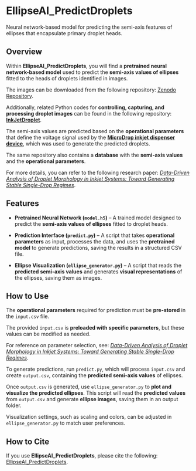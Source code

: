# EllipseAI_PredictDroplets
Neural network-based model for predicting the semi-axis features of ellipses that encapsulate primary droplet heads.

## Overview  
Within **EllipseAI_PredictDroplets**, you will find a **pretrained neural network-based model** used to predict the **semi-axis values of ellipses** fitted to the heads of droplets identified in images. 

The images can be downloaded from the following repository: [Zenodo Repository](https://zenodo.org/records/13862494).

Additionally, related Python codes for **controlling, capturing, and processing droplet images** can be found in the following repository: [**InkJetDroplet**](https://github.com/DropletDynamics/InkJetDroplet).  

The semi-axis values are predicted based on the **operational parameters** that define the voltage signal used by the **[MicroDrop inkjet dispenser device](https://www.microdrop.de/)**, which was used to generate the predicted droplets.

The same repository also contains a **database** with the **semi-axis values** and the **operational parameters**.

For more details, you can refer to the following research paper: [_Data-Driven Analysis of Droplet Morphology in Inkjet Systems: Toward Generating Stable Single-Drop Regimes_](https://doi.org/10.48550/arXiv.2501.13801).

## Features  

- **Pretrained Neural Network (`model.h5`)** – A trained model designed to predict the **semi-axis values of ellipses** fitted to droplet heads.  

- **Prediction Interface (`predict.py`)** – A script that takes **operational parameters** as input, processes the data, and uses the **pretrained model** to generate predictions, saving the results in a structured CSV file.  

- **Ellipse Visualization (`ellipse_generator.py`)** – A script that reads the **predicted semi-axis values** and generates **visual representations** of the ellipses, saving them as images.

## How to Use  

The **operational parameters** required for prediction must be **pre-stored** in the `input.csv` file. 

The provided `input.csv` is **preloaded with specific parameters**, but these values can be modified as needed. 

For reference on parameter selection, see:  [_Data-Driven Analysis of Droplet Morphology in Inkjet Systems: Toward Generating Stable Single-Drop Regimes_](https://doi.org/10.48550/arXiv.2501.13801).  

To generate predictions, run `predict.py`, which will process `input.csv` and create `output.csv`, containing the **predicted semi-axis values** of ellipses. 

Once `output.csv` is generated, use `ellipse_generator.py` to **plot and visualize the predicted ellipses**. 
This script will read the **predicted values** from `output.csv` and generate **ellipse images**, saving them in an output folder. 

Visualization settings, such as scaling and colors, can be adjusted in `ellipse_generator.py` to match user preferences.  

## How to Cite
If you use **EllipseAI_PredictDroplets**, please cite the following: [EllipseAI_PredictDroplets](https://github.com/AngelaAresdeParga/EllipseAI_PredictDroplets).
